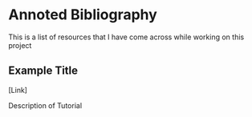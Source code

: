 # Annoted Bibliography

This is a list of resources that I have come across while working on this project

## Example Title

[Link]

Description of Tutorial
